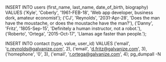 INSERT INTO users (first_name, last_name, date_of_birth, biography)
VALUES
('Kyle', 'Coberly', '1961-FEB-18', 'Web app developer, business dork, amateur economist');
('CJ', 'Reynolds', '2031-Apr-28', 'Does the man have the moustache, or does the moustache have the man?'),
('Danny', 'Fritz', '1805-Sep-15', 'Definitely a human instructor, not a robot.'),
('Roberto', 'Ortega', '2015-Oct-17', 'Llamas age faster than people.');

INSERT INTO contact (type, value, user_id)
VALUES
('email', 'c.reynolds@galvanize.com', 2),
('email', 'd.fritz@galvanize.com', 3),
('homephone', '0', 3),
('email', 'r.ortega@galvanize.com', 4);
pg_dumpall -N
